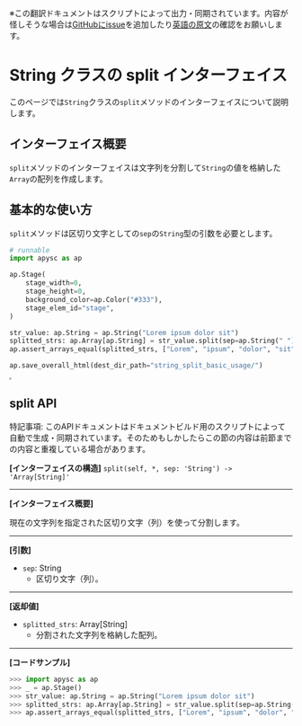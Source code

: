 <span class="inconspicuous-txt">※この翻訳ドキュメントはスクリプトによって出力・同期されています。内容が怪しそうな場合は<a href="https://github.com/simon-ritchie/apysc/issues" target="_blank">GitHubにissue</a>を追加したり[英語の原文](https://simon-ritchie.github.io/apysc/en/string_split.html)の確認をお願いします。</span>

# String クラスの split インターフェイス

このページでは`String`クラスの`split`メソッドのインターフェイスについて説明します。

## インターフェイス概要

`split`メソッドのインターフェイスは文字列を分割して`String`の値を格納した`Array`の配列を作成します。

## 基本的な使い方

`split`メソッドは区切り文字としての`sep`の`String`型の引数を必要とします。

```py
# runnable
import apysc as ap

ap.Stage(
    stage_width=0,
    stage_height=0,
    background_color=ap.Color("#333"),
    stage_elem_id="stage",
)

str_value: ap.String = ap.String("Lorem ipsum dolor sit")
splitted_strs: ap.Array[ap.String] = str_value.split(sep=ap.String(" "))
ap.assert_arrays_equal(splitted_strs, ["Lorem", "ipsum", "dolor", "sit"])

ap.save_overall_html(dest_dir_path="string_split_basic_usage/")
```

<iframe src="static/string_split_basic_usage/index.html" width="0" height="0"></iframe>

## split API

<span class="inconspicuous-txt">特記事項: このAPIドキュメントはドキュメントビルド用のスクリプトによって自動で生成・同期されています。そのためもしかしたらこの節の内容は前節までの内容と重複している場合があります。</span>

**[インターフェイスの構造]** `split(self, *, sep: 'String') -> 'Array[String]'`<hr>

**[インターフェイス概要]**

現在の文字列を指定された区切り文字（列）を使って分割します。<hr>

**[引数]**

- `sep`: String
  - 区切り文字（列）。

<hr>

**[返却値]**

- `splitted_strs`: Array[String]
  - 分割された文字列を格納した配列。

<hr>

**[コードサンプル]**

```py
>>> import apysc as ap
>>> _ = ap.Stage()
>>> str_value: ap.String = ap.String("Lorem ipsum dolor sit")
>>> splitted_strs: ap.Array[ap.String] = str_value.split(sep=ap.String(" "))
>>> ap.assert_arrays_equal(splitted_strs, ["Lorem", "ipsum", "dolor", "sit"])
```